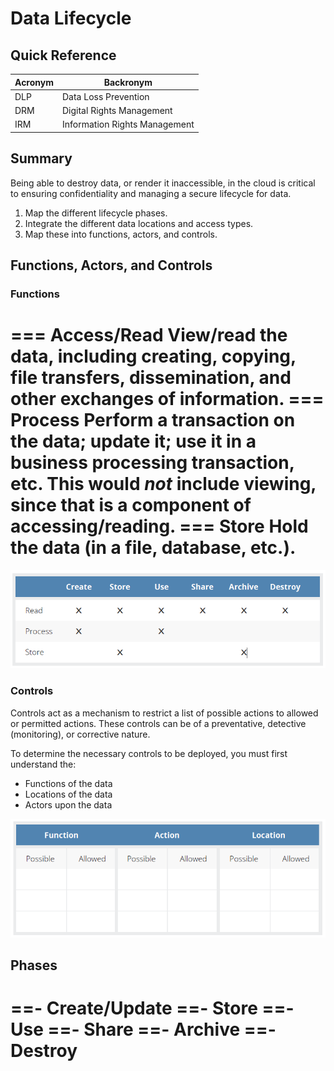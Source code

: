 # Data Lifecycle

## Quick Reference

| Acronym | Backronym |
| - | - |
| DLP | Data Loss Prevention |
| DRM | Digital Rights Management |
| IRM | Information Rights Management |

## Summary

Being able to destroy data, or render it inaccessible, in the cloud is critical to ensuring confidentiality and managing a secure lifecycle for data.

1. Map the different lifecycle phases.
2. Integrate the different data locations and access types.
3. Map these into functions, actors, and controls.

## Functions, Actors, and Controls

### Functions

=== Access/Read
View/read the data, including creating, copying, file transfers, dissemination, and other exchanges of information.
=== Process
Perform a transaction on the data; update it; use it in a business processing transaction, etc. This would *not* include viewing, since that is a component of accessing/reading.
=== Store
Hold the data (in a file, database, etc.).
===

![Information Lifecycle Phases](/static/information-lifecycle-phases.png)

### Controls

Controls act as a mechanism to restrict a list of possible actions to allowed or permitted actions. These controls can be of a preventative, detective (monitoring), or corrective nature.

To determine the necessary controls to be deployed, you must first understand the:

- Functions of the data
- Locations of the data
- Actors upon the data

![Mapping the Lifecycle](/static/mapping-the-lifecycle.png)

## Phases

==- Create/Update
==- Store
==- Use
==- Share
==- Archive
==- Destroy
===
